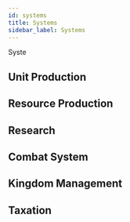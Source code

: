 ```yaml
---
id: systems
title: Systems
sidebar_label: Systems
---
```


Syste

## Unit Production

## Resource Production

## Research

## Combat System

## Kingdom Management

## Taxation